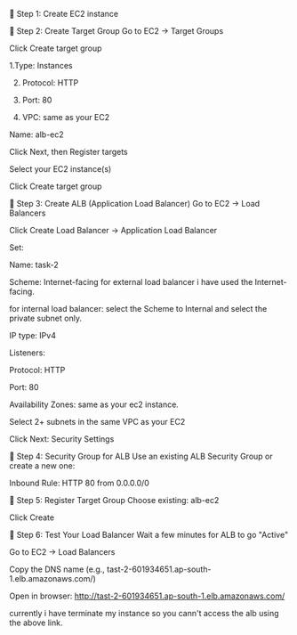 🔷 Step 1: Create EC2 instance


🔷 Step 2: Create Target Group
Go to EC2 → Target Groups

Click Create target group

1.Type: Instances

2. Protocol: HTTP

3. Port: 80

4. VPC: same as your EC2

Name: alb-ec2

Click Next, then Register targets

Select your EC2 instance(s)

Click Create target group

🔷 Step 3: Create ALB (Application Load Balancer)
Go to EC2 → Load Balancers

Click Create Load Balancer → Application Load Balancer

Set:

Name: task-2

Scheme: Internet-facing
for external load balancer i have used the Internet-facing.  

for internal load balancer: select the Scheme to Internal and select the private subnet only.

IP type: IPv4

Listeners:

Protocol: HTTP

Port: 80

Availability Zones: same as your ec2 instance.

Select 2+ subnets in the same VPC as your EC2

Click Next: Security Settings

🔷 Step 4: Security Group for ALB
Use an existing ALB Security Group or create a new one:

Inbound Rule: HTTP 80 from 0.0.0.0/0

🔷 Step 5: Register Target Group
Choose existing: alb-ec2

Click Create

🔷 Step 6: Test Your Load Balancer
Wait a few minutes for ALB to go "Active"

Go to EC2 → Load Balancers

Copy the DNS name (e.g., tast-2-601934651.ap-south-1.elb.amazonaws.com/)

Open in browser:
http://tast-2-601934651.ap-south-1.elb.amazonaws.com/  

currently i have terminate my instance so you cann't access the alb using the above link.

